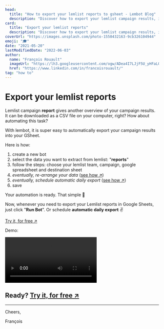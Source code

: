 ```yaml
---
head:
  title: "How to export your lemlist reports to gsheet - Lembot Blog"
  description: "Discover how to export your lemlist campaign results, into your Google Sheets spreadsheet."
card:
  title: "Export your lemlist reports"
  description: "Discover how to export your lemlist campaign results, into your Google Sheets spreadsheet."
coverUrl: "https://images.unsplash.com/photo-1550432163-9cb326104944"
emoji: "🎓"
date: "2021-05-20"
lastModifiedDate: "2022-06-03"
author:
  name: "François Rouault"
  imageUrl: "https://lh3.googleusercontent.com/ogw/ADea4I7LJjF5U_yHFaLQIoNCysLkiEHPLHnWKxj0i1SadVY=s32-c-mo"
  href: "https://www.linkedin.com/in/francoisrouault/"
tag: "how to"
---
```


# Export your lemlist reports

Lemlist campaign **report** gives another overview of your campaign results. It can be downloaded as a CSV file on your computer, right? How about automating this task?

With lembot, it is super easy to automatically export your campaign results into your GSheet.

Here is how:

1. create a new bot
2. select the data you want to extract from lemlist: "**reports**"
3. follow the steps: choose your lemlist team, campaign, google spreadsheet and destination sheet
4. _eventually, re-arrange your data_ ([see how ↗️](https://lembot.com/blog/keep-your-lemlist-export-minimalist-and-consistent))
5. _eventually, schedule automatic daily export_ ([see how ↗️](https://lembot.com/blog/schedule-exports))
6. save

Your automation is ready. That simple 💪

Now, whenever you need to export your Lemlist reports in Google Sheets, just click "**Run Bot**". Or schedule **automatic daily export** ✌️

[Try it, for free ↗️](https://lembot.com/signup)

Demo:

![export your campaign reports demo](https://user-images.githubusercontent.com/2499356/171809196-6c2c807e-8e8c-4c31-9cce-f6a29063f1f5.mp4)

## Ready? [Try it, for free ↗️](https://lembot.com/signup)

---

Cheers,

François
